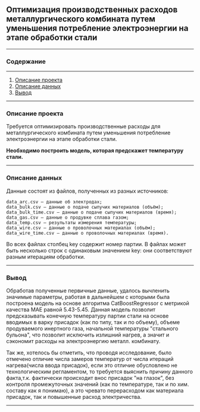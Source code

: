 <a name= ""> </a>
## **Оптимизация производственных расходов металлургического комбината путем уменьшения потребление электроэнергии на этапе обработки стали**
___
### Содержание
___
1. [Описание проекта](#0)  
2. [Описание данных](#1)  
3. [Вывод](#2)    

___
<a name= "0"> </a>
### Описание проекта
Требуется оптимизировать производственные расходы для металлургического комбината путем уменьшения потребление электроэнергии на этапе обработки стали.

**Необходимо построить модель, которая предскажет температуру стали.**

___
<a name= "1"> </a>
### Описание данных

Данные состоят из файлов, полученных из разных источников:

    data_arc.csv — данные об электродах;
    data_bulk.csv — данные о подаче сыпучих материалов (объём);
    data_bulk_time.csv — данные о подаче сыпучих материалов (время);
    data_gas.csv — данные о продувке сплава газом;
    data_temp.csv — результаты измерения температуры;
    data_wire.csv — данные о проволочных материалах (объём);
    data_wire_time.csv — данные о проволочных материалах (время).

Во всех файлах столбец key содержит номер партии. В файлах может быть несколько строк с одинаковым значением key: они соответствуют разным итерациям обработки.

___
<a name= "2"> </a>
### Вывод
Обработав полученные первичные данные, удалось вычленить значимые параметры, работая в дальнейшем с которыми была построена модель на основе алгоритма CatBoostRegressor с метрикой качества MAE равной 5.43-5.45.
Данная модель позволит предсказывать конечную температуру партии стали на основе вводимых в варку присадок (как по типу, так и по объему), объеме продуваемого инертного газа, начальной температуры "стального бульона", что позволит исключить излишний нагрев, а значит и сэкономит расходы на электроэнергию металл. комбинату.

Так же, хотелось бы отметить, что проводя исследование, было отмечено отличие числа замеров температур от числа итераций нагрева(числа ввода присадок), если это отличие обусловлено не технологическим регламентом, то требуется выяснить причину данного факта,т.к. фактически происходит внос присадок "на глазок", без контроля промежуточных значений (как по температуре, так и по хим. составу как я понимаю), а это чревато перерасходом как материала присадок, так и повышенные расход электричества.



___
